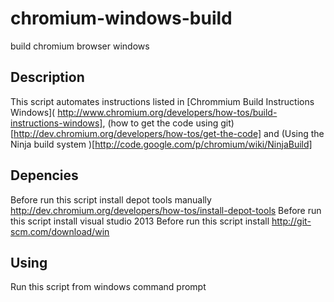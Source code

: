 chromium-windows-build
======================

build chromium browser windows

Description
----

This script automates instructions listed in [Chrommium Build Instructions Windows]( http://www.chromium.org/developers/how-tos/build-instructions-windows],
(how to get the code using git)[http://dev.chromium.org/developers/how-tos/get-the-code] and (Using the Ninja build system )[http://code.google.com/p/chromium/wiki/NinjaBuild]


Depencies
----

Before run this script install depot tools manually http://dev.chromium.org/developers/how-tos/install-depot-tools
Before run this script install visual studio 2013
Before run this script install http://git-scm.com/download/win

Using
----

Run this script from windows command prompt
